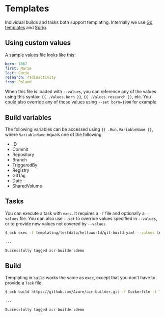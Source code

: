 # Templates

Individual builds and tasks both support templating. Internally we use [Go templates](https://golang.org/pkg/text/template/) and [Sprig](https://github.com/Masterminds/sprig/).

## Using custom values

A sample values file looks like this:

```yaml
born: 1867
first: Marie
last: Curie
research: radioactivity
from: Poland
```

When this file is loaded with `--values`, you can reference any of the values using this syntax: `{{ .Values.born }}`, `{{ .Values.research }}`, etc.
You could also override any of these values using `--set born=1900` for example.

## Build variables

The following variables can be accessed using `{{ .Run.VariableName }}`, where `VariableName` equals one of the following:

- ID
- Commit
- Repository
- Branch
- TriggeredBy
- Registry
- GitTag
- Date
- SharedVolume

## Tasks

You can execute a task with `exec`. It requires a `-f` file and optionally a `--values` file. You can also use `--set` to override values specified in `--values`, or to provide new values not covered by `--values`.

```sh
$ acb exec -f templating/testdata/helloworld/git-build.yaml --values templating/testdata/helloworld/values.yaml --id demo

...

Successfully tagged acr-builder:demo
```

## Build

Templating in `build` works the same as `exec`, except that you don't have to provide a `Task` file.

```sh
$ acb build https://github.com/Azure/acr-builder.git -f Dockerfile -t "acr-builder:{{.Run.ID}}" --id demo

...

Successfully tagged acr-builder:demo
```